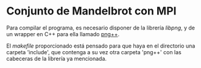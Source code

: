 # Conjunto de Mandelbrot con MPI

Para compilar el programa, es necesario disponer de la librería *libpng*, y de un wrapper en C++ para ella llamado [png++](http://www.nongnu.org/pngpp/).

El *makefile* proporcionado está pensado para que haya en el directorio una carpeta 'include', que contenga a su vez otra carpeta 'png++' con las cabeceras de la librería ya mencionada.
